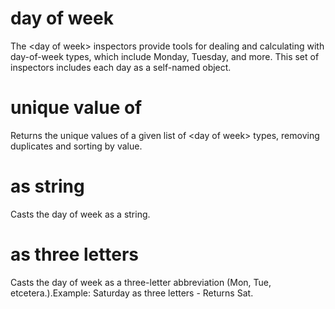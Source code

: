 # day of week

The &lt;day of week&gt; inspectors provide tools for dealing and calculating with day-of-week types, which include Monday, Tuesday, and more. This set of inspectors includes each day as a self-named object.

# unique value of <day of week>

Returns the unique values of a given list of &lt;day of week&gt; types, removing duplicates and sorting by value.

# <day of week> as string

Casts the day of week as a string.

# <day of week> as three letters

Casts the day of week as a three-letter abbreviation (Mon, Tue, etcetera.).Example: Saturday as three letters - Returns Sat.
